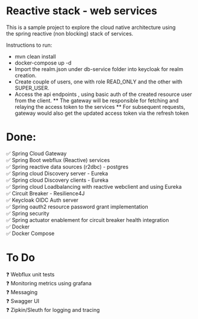# Reactive stack  - web services
This is a sample project to explore the cloud native architecture using <br/>
the spring reactive (non blocking) stack of services.

Instructions to run:
* mvn clean install
* docker-compose up -d
* Import the realm.json under db-service folder into keycloak for realm creation.
* Create couple of users, one with role READ_ONLY and the other with SUPER_USER.
* Access the api endpoints , using basic auth of the created resource user from the client.
**  The gateway will be responsible for fetching and relaying the access token to the services
**  For subsequent requests, gateway would also get the updated access token via the refresh token


# Done:
:white_check_mark: Spring Cloud Gateway <br/>
:white_check_mark: Spring Boot webflux (Reactive) services <br/>
:white_check_mark: Spring reactive data sources (r2dbc) - postgres <br/>
:white_check_mark: Spring cloud Discovery server - Eureka <br/>
:white_check_mark: Spring cloud Discovery clients - Eureka <br/>
:white_check_mark: Spring cloud Loadbalancing with reactive webclient and using Eureka <br/>
:white_check_mark: Circuit Breaker - Resilience4J <br/>
:white_check_mark: Keycloak OIDC Auth server <br/>
:white_check_mark: Spring oauth2 resource password grant implementation <br/>
:white_check_mark: Spring security <br/>
:white_check_mark: Spring actuator enablement for circuit breaker health integration <br/>
:white_check_mark: Docker <br/>
:white_check_mark: Docker Compose <br/>

# To Do
:question: Webflux unit tests <br/>
:question: Monitoring metrics using grafana <br/>
:question: Messaging <br/>
:question: Swagger UI <br/>
:question: Zipkin/Sleuth for logging and tracing<br/>

